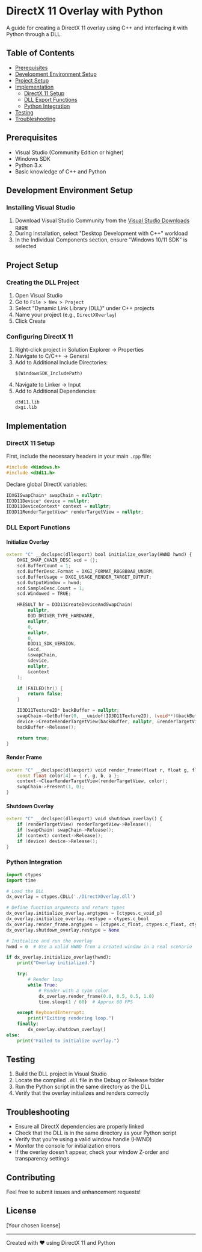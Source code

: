 # DirectX 11 Overlay with Python

A guide for creating a DirectX 11 overlay using C++ and interfacing it with Python through a DLL.

## Table of Contents
- [Prerequisites](#prerequisites)
- [Development Environment Setup](#development-environment-setup)
- [Project Setup](#project-setup)
- [Implementation](#implementation)
  - [DirectX 11 Setup](#directx-11-setup)
  - [DLL Export Functions](#dll-export-functions)
  - [Python Integration](#python-integration)
- [Testing](#testing)
- [Troubleshooting](#troubleshooting)

## Prerequisites
- Visual Studio (Community Edition or higher)
- Windows SDK
- Python 3.x
- Basic knowledge of C++ and Python

## Development Environment Setup

### Installing Visual Studio
1. Download Visual Studio Community from the [Visual Studio Downloads page](https://visualstudio.microsoft.com/downloads/)
2. During installation, select "Desktop Development with C++" workload
3. In the Individual Components section, ensure "Windows 10/11 SDK" is selected

## Project Setup

### Creating the DLL Project
1. Open Visual Studio
2. Go to `File > New > Project`
3. Select "Dynamic Link Library (DLL)" under C++ projects
4. Name your project (e.g., `DirectXOverlay`)
5. Click Create

### Configuring DirectX 11
1. Right-click project in Solution Explorer → Properties
2. Navigate to C/C++ → General
3. Add to Additional Include Directories:
   ```
   $(WindowsSDK_IncludePath)
   ```
4. Navigate to Linker → Input
5. Add to Additional Dependencies:
   ```
   d3d11.lib
   dxgi.lib
   ```

## Implementation

### DirectX 11 Setup

First, include the necessary headers in your main `.cpp` file:

```cpp
#include <Windows.h>
#include <d3d11.h>
```

Declare global DirectX variables:

```cpp
IDXGISwapChain* swapChain = nullptr;
ID3D11Device* device = nullptr;
ID3D11DeviceContext* context = nullptr;
ID3D11RenderTargetView* renderTargetView = nullptr;
```

### DLL Export Functions

#### Initialize Overlay
```cpp
extern "C" __declspec(dllexport) bool initialize_overlay(HWND hwnd) {
    DXGI_SWAP_CHAIN_DESC scd = {};
    scd.BufferCount = 1;
    scd.BufferDesc.Format = DXGI_FORMAT_R8G8B8A8_UNORM;
    scd.BufferUsage = DXGI_USAGE_RENDER_TARGET_OUTPUT;
    scd.OutputWindow = hwnd;
    scd.SampleDesc.Count = 1;
    scd.Windowed = TRUE;

    HRESULT hr = D3D11CreateDeviceAndSwapChain(
        nullptr, 
        D3D_DRIVER_TYPE_HARDWARE, 
        nullptr, 
        0,
        nullptr, 
        0, 
        D3D11_SDK_VERSION, 
        &scd, 
        &swapChain, 
        &device, 
        nullptr, 
        &context
    );

    if (FAILED(hr)) {
        return false;
    }

    ID3D11Texture2D* backBuffer = nullptr;
    swapChain->GetBuffer(0, __uuidof(ID3D11Texture2D), (void**)&backBuffer);
    device->CreateRenderTargetView(backBuffer, nullptr, &renderTargetView);
    backBuffer->Release();

    return true;
}
```

#### Render Frame
```cpp
extern "C" __declspec(dllexport) void render_frame(float r, float g, float b, float a) {
    const float color[4] = { r, g, b, a };
    context->ClearRenderTargetView(renderTargetView, color);
    swapChain->Present(1, 0);
}
```

#### Shutdown Overlay
```cpp
extern "C" __declspec(dllexport) void shutdown_overlay() {
    if (renderTargetView) renderTargetView->Release();
    if (swapChain) swapChain->Release();
    if (context) context->Release();
    if (device) device->Release();
}
```

### Python Integration

```python
import ctypes
import time

# Load the DLL
dx_overlay = ctypes.CDLL('./DirectXOverlay.dll')

# Define function arguments and return types
dx_overlay.initialize_overlay.argtypes = [ctypes.c_void_p]
dx_overlay.initialize_overlay.restype = ctypes.c_bool
dx_overlay.render_frame.argtypes = [ctypes.c_float, ctypes.c_float, ctypes.c_float, ctypes.c_float]
dx_overlay.shutdown_overlay.restype = None

# Initialize and run the overlay
hwnd = 0  # Use a valid HWND from a created window in a real scenario

if dx_overlay.initialize_overlay(hwnd):
    print("Overlay initialized.")

    try:
        # Render loop
        while True:
            # Render with a cyan color
            dx_overlay.render_frame(0.0, 0.5, 0.5, 1.0)
            time.sleep(1 / 60)  # Approx 60 FPS

    except KeyboardInterrupt:
        print("Exiting rendering loop.")
    finally:
        dx_overlay.shutdown_overlay()
else:
    print("Failed to initialize overlay.")
```

## Testing
1. Build the DLL project in Visual Studio
2. Locate the compiled `.dll` file in the Debug or Release folder
3. Run the Python script in the same directory as the DLL
4. Verify that the overlay initializes and renders correctly

## Troubleshooting
- Ensure all DirectX dependencies are properly linked
- Check that the DLL is in the same directory as your Python script
- Verify that you're using a valid window handle (HWND)
- Monitor the console for initialization errors
- If the overlay doesn't appear, check your window Z-order and transparency settings

## Contributing
Feel free to submit issues and enhancement requests!

## License
[Your chosen license]

---
Created with ❤️ using DirectX 11 and Python
